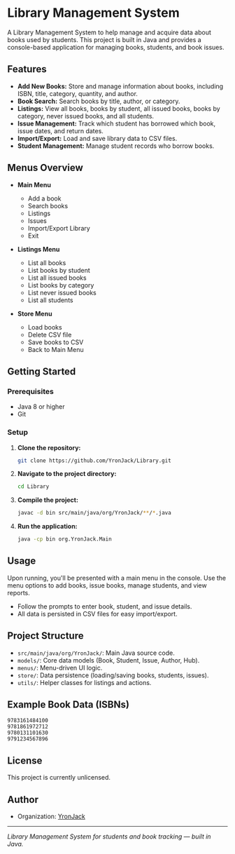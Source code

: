 
# Library Management System

A Library Management System to help manage and acquire data about books used by students. This project is built in Java and provides a console-based application for managing books, students, and book issues.

## Features

- **Add New Books:** Store and manage information about books, including ISBN, title, category, quantity, and author.
- **Book Search:** Search books by title, author, or category.
- **Listings:** View all books, books by student, all issued books, books by category, never issued books, and all students.
- **Issue Management:** Track which student has borrowed which book, issue dates, and return dates.
- **Import/Export:** Load and save library data to CSV files.
- **Student Management:** Manage student records who borrow books.

## Menus Overview

- **Main Menu**
  - Add a book
  - Search books
  - Listings
  - Issues
  - Import/Export Library
  - Exit

- **Listings Menu**
  - List all books
  - List books by student
  - List all issued books
  - List books by category
  - List never issued books
  - List all students

- **Store Menu**
  - Load books
  - Delete CSV file
  - Save books to CSV
  - Back to Main Menu

## Getting Started

### Prerequisites

- Java 8 or higher
- Git

### Setup

1. **Clone the repository:**
   ```sh
   git clone https://github.com/YronJack/Library.git
   ```
2. **Navigate to the project directory:**
   ```sh
   cd Library
   ```
3. **Compile the project:**
   ```sh
   javac -d bin src/main/java/org/YronJack/**/*.java
   ```
4. **Run the application:**
   ```sh
   java -cp bin org.YronJack.Main
   ```

## Usage

Upon running, you'll be presented with a main menu in the console. Use the menu options to add books, issue books, manage students, and view reports.

- Follow the prompts to enter book, student, and issue details.
- All data is persisted in CSV files for easy import/export.

## Project Structure

- `src/main/java/org/YronJack/`: Main Java source code.
- `models/`: Core data models (Book, Student, Issue, Author, Hub).
- `menus/`: Menu-driven UI logic.
- `store/`: Data persistence (loading/saving books, students, issues).
- `utils/`: Helper classes for listings and actions.

## Example Book Data (ISBNs)
```
9783161484100
9781861972712
9780131101630
9791234567896
```

## License

This project is currently unlicensed.

## Author

- Organization: [YronJack](https://github.com/YronJack)

---

*Library Management System for students and book tracking — built in Java.*

